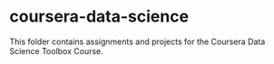 # coursera-data-science

This folder contains assignments and projects for the Coursera Data Science Toolbox Course.